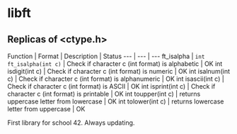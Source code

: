 # libft

## Replicas of <ctype.h>

Function | Format | Description | Status
--- | --- | ---
ft_isalpha | `int	ft_isalpha(int c)` | Check if character c (int format) is alphabetic | OK
int	isdigit(int c) | Check if character c (int format) is numeric | OK
int	isalnum(int c) | Check if character c (int format) is alphanumeric | OK
int	isascii(int c) | Check if character c (int format) is ASCII | OK
int	isprint(int c) | Check if character c (int format) is printable | OK
int	toupper(int c) | returns uppercase letter from lowercase | OK
int	tolower(int c) | returns lowercase letter from uppercase | OK



First library for school 42. Always updating.
